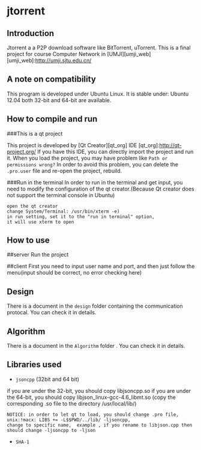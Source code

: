 jtorrent
========
Introduction
---------------------
Jtorrent a a P2P download software like BitTorrent, uTorrent.
This is a final project for course Computer Network in [UMJI][umji_web]
[umji_web]:http://umji.sjtu.edu.cn/


A note on compatibility
-------------------------
This program is developed under Ubuntu Linux.
It is stable under: Ubuntu 12.04
both 32-bit and 64-bit are available.

How to compile and run
-----------------------------------

###This is a qt project

This project is developed by [Qt Creator][qt_org] IDE
[qt_org]:http://qt-project.org/
If you have this IDE, you can directly import the project and run it.
When you load the project, you may have problem like `Path or permissions wrong?`
In order to avoid this problem, you can delete the `.pro.user` file and re-open the project, rebuild.

###Run in the terminal 
In order to run in the terminal and get input, you need to modify the configuration of the qt creator.(Because Qt creator does not support the terminal console in Ubuntu)

	open the qt creator
	change System/Terminal: /usr/bin/xterm -e)
	in run setting, set it to the "run in terminal" option,
	it will use xterm to open

How to use
---------------------------------
##server
Run the project

##client
First you need to input user name and port, and then just follow the menu(input should be correct, no error checking here)

Design
---------------------------------
There is a document in the `design` folder containing the communication protocal. You can check it in details.

Algorithm
-----------------------
There is a document in the `Algorithm` folder . You can check it in details.

Libraries used
--------------------------------------------
* `jsoncpp` (32bit and 64 bit) 

if you are under the 32-bit, you should copy libjsoncpp.so
if you are under the 64-bit, you should copy libjson_linux-gcc-4.6_libmt.so
(copy the corresponding .so file to the directory /usr/local/lib/)

	NOTICE: in order to let qt to load, you should change .pro file, unix:!macx: LIBS += -L$$PWD/../lib/ -ljsoncpp,
	change to specific name,  example , if you rename to libjson.cpp then should change -ljsoncpp to -ljson
	
* `SHA-1`
